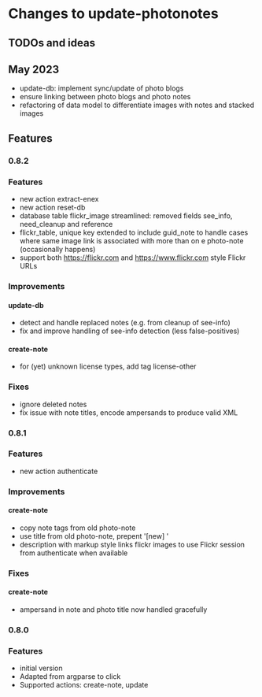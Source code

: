 # Changes to update-photonotes

## TODOs and ideas
## May 2023
- update-db: implement sync/update of photo blogs
- ensure linking between photo blogs and photo notes
- refactoring of data model to differentiate images with notes and stacked images


## Features

### 0.8.2

### Features
- new action extract-enex
- new action reset-db
- database table flickr_image streamlined: removed fields see_info, need_cleanup and reference
- flickr_table, unique key extended to include guid_note 
to handle cases where same image link is associated with more than on e photo-note (occasionally happens)
- support both https://flickr.com and https://www.flickr.com style Flickr URLs

### Improvements
#### update-db
- detect and handle replaced notes (e.g. from cleanup of see-info)
- fix and improve handling of see-info detection (less false-positives)

#### create-note
- for (yet) unknown license types, add tag license-other

### Fixes
- ignore deleted notes
- fix issue with note titles, encode ampersands to produce valid XML


### 0.8.1

### Features
- new action authenticate

### Improvements
#### create-note
- copy note tags from old photo-note
- use title from old photo-note, prepent '[new] '
- description with markup style links
flickr images to use Flickr session from authenticate when available

### Fixes
#### create-note
- ampersand in note and photo title now handled gracefully


### 0.8.0

### Features
- initial version
- Adapted from argparse to click
- Supported actions: create-note, update
